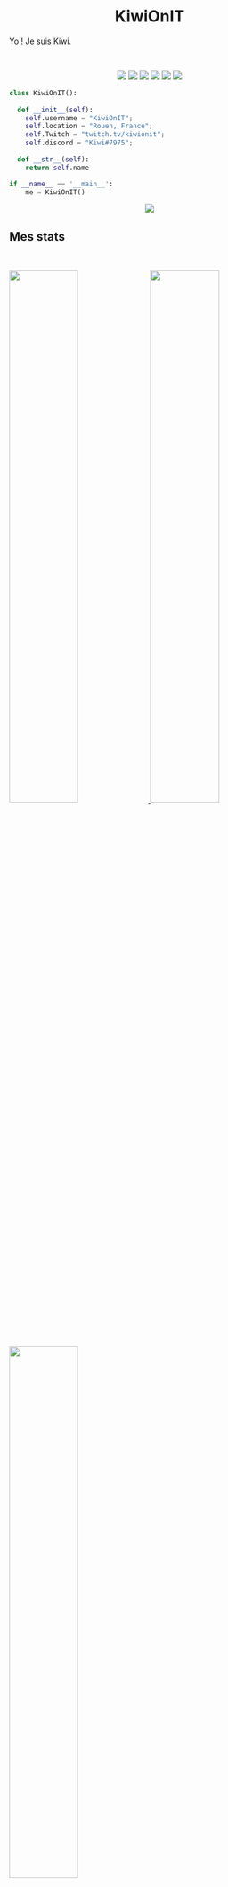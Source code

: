 <h1 align="center">
  <b>KiwiOnIT</b>
</h1>

Yo ! Je suis Kiwi.

<br>

<p>
<div align="center">
  <img src="https://img.shields.io/badge/JavaScript-F7DF1E?style=for-the-badge&logo=javascript&logoColor=black">
  <img src="https://img.shields.io/badge/vsCode-0078D4?style=for-the-badge&logo=visual%20studio%20code&logoColor=white">
  <img src="https://img.shields.io/badge/JavaScript-F7DF1E?style=for-the-badge&logo=javascript&logoColor=black">
  <img src="https://img.shields.io/badge/HTML5-E34F26?style=for-the-badge&logo=html5&logoColor=white">
  <img src="https://img.shields.io/badge/CSS3-1572B6?style=for-the-badge&logo=css3&logoColor=white">
  <img src="https://img.shields.io/badge/C%2B%2B-00599C?style=for-the-badge&logo=c%2B%2B&logoColor=white">
</div>
</p>

```python
class KiwiOnIT():
    
  def __init__(self):
    self.username = "KiwiOnIT";
    self.location = "Rouen, France";
    self.Twitch = "twitch.tv/kiwionit";
    self.discord = "Kiwi#7975";
  
  def __str__(self):
    return self.name

if __name__ == '__main__':
    me = KiwiOnIT()
```

<div align="center">
  <a href="https://open.spotify.com/user/eth0r1268h7xy5cfvi9c0mlkt">
    <img src="https://readme-spotify-tingz.vercel.app/api/now-playing">
  </a>
</div>

## Mes stats

<br/>
<p align="left">
  <a href="https://abhigyantrips.dev/">
  <img width="49.5%" src="https://github-readme-stats.vercel.app/api?username=KiwiOnIT&show_icons=true&theme=dark&hide_border=true" />
    <img width="49.5%" src="https://github-readme-streak-stats.herokuapp.com/?user=KiwiOnIT&theme=dark&hide_border=true" />
    <img width="49.5%" src="https://github-readme-stats.vercel.app/api/top-langs/?username=kiwionit&layout=compact&theme=dark&hide_border=true" />
  </a>
</p>
<br>



